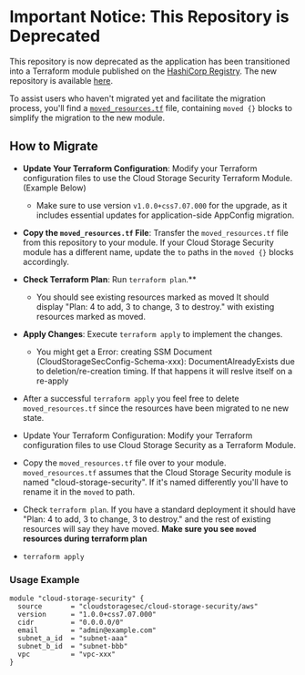 # Important Notice: This Repository is Deprecated

This repository is now deprecated as the application has been transitioned into a Terraform module published on the [HashiCorp Registry](https://registry.terraform.io/modules/cloudstoragesec/cloud-storage-security/aws/latest). The new repository is available [here](https://github.com/cloudstoragesec/terraform-aws-cloud-storage-security).

To assist users who haven't migrated yet and facilitate the migration process, you'll find a [`moved_resources.tf`](moved_resources.tf) file, containing `moved {}` blocks to simplify the migration to the new module.

## How to Migrate

* **Update Your Terraform Configuration**: Modify your Terraform configuration files to use the Cloud Storage Security Terraform Module. (Example Below)
  * Make sure to use version `v1.0.0+css7.07.000` for the upgrade, as it includes essential updates for application-side AppConfig migration.
* **Copy the `moved_resources.tf` File**: Transfer the `moved_resources.tf` file from this repository to your module. If your Cloud Storage Security module has a different name, update the `to` paths in the `moved {}` blocks accordingly.
* **Check Terraform Plan**: Run `terraform plan`.**
  * You should see existing resources marked as moved It should display "Plan: 4 to add, 3 to change, 3 to destroy." with existing resources marked as moved.
* **Apply Changes**: Execute `terraform apply` to implement the changes. 
  * You might get a Error: creating SSM Document (CloudStorageSecConfig-Schema-xxx): DocumentAlreadyExists due to deletion/re-creation timing.
    If that happens it will reslve itself on a re-apply
* After a successful `terraform apply` you feel free to delete `moved_resources.tf` since the resources have been migrated to ne new state.


* Update Your Terraform Configuration: Modify your Terraform configuration files to use Cloud Storage Security as a Terraform Module.
* Copy the `moved_resources.tf` file over to your module. `moved_resources.tf` assumes that the Cloud Storage Security module is named "cloud-storage-security".
If it's named differently you'll have to rename it in the `moved` to path. 
* Check `terraform plan`. If you have a standard deployment it should have "Plan: 4 to add, 3 to change, 3 to destroy." and the rest of existing resources will say they have moved. __Make sure you see `moved` resources during terraform plan__
* `terraform apply`

### Usage Example
```hcl
module "cloud-storage-security" {
  source       = "cloudstoragesec/cloud-storage-security/aws"
  version      = "1.0.0+css7.07.000"
  cidr         = "0.0.0.0/0"
  email        = "admin@example.com"
  subnet_a_id  = "subnet-aaa"
  subnet_b_id  = "subnet-bbb"
  vpc          = "vpc-xxx"
}
```